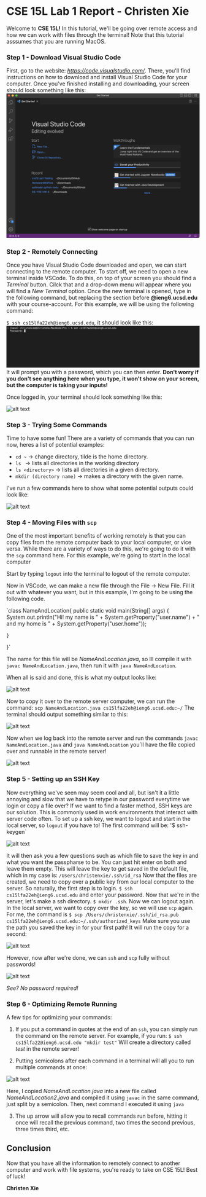 # CSE 15L Lab 1 Report - Christen Xie  

Welcome to **CSE 15L!** In this tutorial, we'll be going over remote access and how we can work with files through the terminal! Note that this tutorial asssumes that you are running MacOS.

### Step 1 - Download Visual Studio Code
First, go to the website: *https://code.visualstudio.com/*. There, you'll find instructions on how to download and install Visual Studio Code for your computer. Once you've finished installing and downloading, your screen should look something like this:
![alt text](https://github.com/christen03/cse15l-lab-reports/blob/main/lab1images/vscode.png)

### Step 2 - Remotely Connecting

Once you have Visual Studio Code downloaded and open, we can start connecting to the remote computer. To start off, we need to open a new terminal inside VSCode. To do this, on top of your screen you should find a *Terminal* button. Cilck that and a drop-down menu will appear where you will find a *New Terminal* option. Once the new terminal is opened, type in the following command, but replacing the section before **@ieng6.ucsd.edu** with your course-account. 
For this example, we will be using the following command:

`$ ssh cs15lfa22eh@ieng6.ucsd.edu`, it should look like this: 
![alt text](https://github.com/christen03/cse15l-lab-reports/blob/main/lab1images/ssh-run.png)
It will prompt you with a password, which you can then enter. **Don't worry if you don't see anything here when you type, it won't show on your screen, but the computer is taking your inputs!**

Once logged in, your terminal should look something like this:

![alt text](https://github.com/christen03/cse15l-lab-reports/blob/main/remotely-connected.png/)

### Step 3 - Trying Some Commands

Time to have some fun! There are a variety of commands that you can run now, heres a list of potential examples:

- `cd ~` -> change directory, tilde is the home directory.
- `ls ` -> lists all directories in the working directory
- `ls <directory>` -> lists all directories in a given directory.
- `mkdir (directory name)` -> makes a directory with the given name.

I've run a few commands here to show what some potential outputs could look like: 

![alt text](https://github.com/christen03/cse15l-lab-reports/blob/main/trying-some-commands.png/)

### Step 4 - Moving Files with `scp`

One of the most important benefits of working remotely is that you can copy files from the remote computer back to your local computer, or vice versa. While there are a variety of ways to do this, we're going to do it with the `scp` command here. For this example, we're going to start in the local computer

Start by typing `logout` into the terminal to logout of the remote computer.

Now in VSCode, we can make a new file through the File -> New File. Fill it out with whatever you want, but in this example, I'm going to be using the following code. 

`class NameAndLocation{
    public static void main(String[] args) {
        System.out.println("Hi! my name is " + System.getProperty("user.name") + " and my home is " + System.getProperty("user.home"));
        
    }
}`

The name for this file will be *NameAndLocation.java*, so Ill compile it with `javac NameAndLocation.java`, then run it with `java NameAndLocation`.

When all is said and done, this is what my output looks like:

![alt text](https://github.com/christen03/cse15l-lab-reports/blob/main/java-running.png/)

Now to copy it over to the remote server computer, we can run the command:
`scp NameAndLocation.java cs15lfa22eh@ieng6.ucsd.edu:~/`
The terminal should output something similar to this:

![alt text](https://github.com/christen03/cse15l-lab-reports/blob/main/scp-copying.png/)

Now when we log back into the remote server and run the commands `javac NameAndLocation.java` and `java NameAndLocation` you`ll have the file copied over and runnable in the remote server! 

![alt text](https://github.com/christen03/cse15l-lab-reports/blob/main/scp-copied.png/)

### Step 5 - Setting up an SSH Key

Now everything we've seen may seem cool and all, but isn't it a little annoying and slow that we have to retype in our password everytime we login or copy a file over? If we want to find a faster method, SSH keys are our solution. This is commonly used in work environments that interact with server code often. To set up a ssh key, we want to logout and start in the local server, so `logout` if you have to! The first command will be:
'$ ssh-keygen`

![alt text](https://github.com/christen03/cse15l-lab-reports/blob/main/ssh-key-generate.png/)

It will then ask you a few questions such as which file to save the key in and what you want the passpharse to be. You can just hit enter on both and leave them empty. This will leave the key to get saved in the default file, which in my case is:
`/Users/christenxie/.ssh/id_rsa`
Now that the files are created, we need to copy over a public key from our local computer to the server. So naturally, the first step is to login.
`$ ssh cs15lfa22eh@ieng6.ucsd.edu` and enter your password.
Now that we're in the server, let's make a ssh directory.
`$ mkdir .ssh`. Now we can logout again.
In the local server, we want to copy over the key, so we will use `scp` again. For me, the command is 
`$ scp /Users/christenxie/.ssh/id_rsa.pub cs15lfa22eh@ieng6.ucsd.edu:~/.ssh/authorized_keys`
Make sure you use the path you saved the key in for your first path! It will run the copy for a second: 

![alt text](https://github.com/christen03/cse15l-lab-reports/blob/main/ssh-key-login.png/)

However, now after we're done, we can `ssh` and `scp` fully without passwords!

![alt text](https://github.com/christen03/cse15l-lab-reports/blob/main/ssh-key-loggedin.png/)

*See? No password required!*

### Step 6 - Optimizing Remote Running

A few tips for optimizing your commands:
1. If you put a command in quotes at the end of an `ssh`, you can simply run the command on the remote server. For example, if you run:
`$ ssh cs15lfa22@ieng6.ucsd.edu "mkdir test"`
Will create a directory called *test* in the remote server!

2. Putting semicolons after each command in a terminal will all you to run multiple commands at once:  

![alt text](https://github.com/christen03/cse15l-lab-reports/blob/main/optimize.png/)

Here, I copied *NameAndLocation.java* into a new file called *NameAndLocation2.java* and compiled it using `javac` in the same command, just split by a semicolon. Then, next command I executed it using `java`

3. The up arrow will allow you to recall commands run before, hitting it once will recall the previous command, two times the second previous, three times third, etc.

## Conclusion

Now that you have all the information to remotely connect to another computer and work with file systems, you're ready to take on CSE 15L! Best of luck!

**Christen Xie**